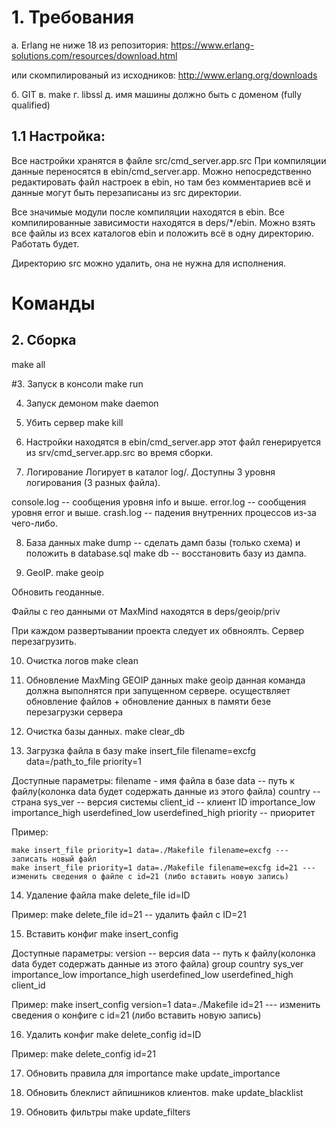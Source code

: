 
# 1. Требования

а. Erlang не ниже 18 из репозитория:
https://www.erlang-solutions.com/resources/download.html

или скомпилированый из исходников:
http://www.erlang.org/downloads

б. GIT
в. make
г. libssl
д. имя машины должно быть с доменом (fully qualified)

## 1.1 Настройка:

Все настройки хранятся в файле src/cmd_server.app.src
При компиляции данные переносятся в ebin/cmd_server.app.
Можно непосредственно редактировать файл настроек в ebin, но там без комментариев всё и данные могут быть перезаписаны из src директории.

Все значимые модули после компиляции находятся в ebin. Все компилированные зависимости находятся в deps/*/ebin.
Можно взять все файлы из всех каталогов ebin и положить всё в одну директорию. Работать будет.

Директорию src можно удалить, она не нужна для исполнения.

# Команды

## 2. Сборка
make all

#3. Запуск в консоли
make run

4. Запуск демоном
make daemon

5. Убить сервер
make kill

6. Настройки
находятся в ebin/cmd_server.app этот файл генерируется из srv/cmd_server.app.src во время сборки.

7. Логирование
Логирует в каталог log/.
Доступны 3 уровня логирования (3 разных файла).

console.log -- сообщения уровня info и выше.
error.log -- сообщения уровня error и выше.
crash.log -- падения внутренних процессов из-за чего-либо.

8. База данных
make dump -- сделать дамп базы (только схема) и положить в database.sql
make db -- восстановить базу из дампа.

9. GeoIP.
make geoip

Обновить геоданные.

Файлы с гео данными от MaxMind находятся в
deps/geoip/priv

При каждом развертывании проекта следует их обвноялть. Сервер перезагрузить.

10. Очистка логов
make clean

11. Обновление MaxMing GEOIP данных
make geoip
данная команда должна выполнятся при запущенном сервере.
осуществляет обновление файлов + обновление данных в памяти безе перезагрузки сервера

12. Очистка базы данных.
make clear_db

13. Загрузка файла в базу
make insert_file filename=excfg data=/path_to_file priority=1

Доступные параметры:
  filename - имя файла в базе
  data -- путь к файлу(колонка data будет содержать данные из этого файла)
  country -- страна
  sys_ver -- версия системы
	client_id -- клиент ID
	importance_low
	importance_high
	userdefined_low
	userdefined_high
	priority -- приоритет

Пример:

	make insert_file priority=1 data=./Makefile filename=excfg --- записать новый файл
	make insert_file priority=1 data=./Makefile filename=excfg id=21 --- изменить сведения о файле с id=21 (либо вставить новую запись)

14. Удаление файла
make delete_file id=ID

Пример:
	make delete_file id=21 -- удалить файл с ID=21


15. Вставить конфиг
make insert_config

Доступные параметры:
	version -- версия
	data -- путь к файлу(колонка data будет содержать данные из этого файла)
	group
	country
	sys_ver
	importance_low
	importance_high
	userdefined_low
	userdefined_high
	client_id

Пример:
	make insert_config version=1 data=./Makefile id=21 --- изменить сведения о конфиге с id=21 (либо вставить новую запись)

16. Удалить конфиг
make delete_config id=ID

Пример:
	make delete_config id=21

17. Обновить правила для importance
make update_importance

18. Обновить блеклист айпишников клиентов.
make update_blacklist

19. Обновить фильтры
make update_filters
